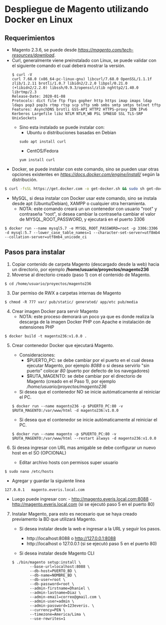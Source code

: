 # Despliegue de Magento utilizando Docker en Linux

## Requerimientos
- Magento 2.3.6, se puede desde *https://magento.com/tech-resources/download*.
- Curl, generalmente viene preinstalado con Linux, se puede validar con el siguiente comando el cual deberá mostrar la versión.
  ```
  $ curl -V
  curl 7.68.0 (x86_64-pc-linux-gnu) libcurl/7.68.0 OpenSSL/1.1.1f zlib/1.2.11 brotli/1.0.7 libidn2/2.2.0 libpsl/0.21.0 (+libidn2/2.2.0) libssh/0.9.3/openssl/zlib nghttp2/1.40.0 librtmp/2.3
  Release-Date: 2020-01-08
  Protocols: dict file ftp ftps gopher http https imap imaps ldap ldaps pop3 pop3s rtmp rtsp scp sftp smb smbs smtp smtps telnet tftp 
  Features: AsynchDNS brotli GSS-API HTTP2 HTTPS-proxy IDN IPv6 Kerberos Largefile libz NTLM NTLM_WB PSL SPNEGO SSL TLS-SRP UnixSockets
  ```
  - Sino esta instalado se puede instalar con:
    - Ubuntu o distribuciones basadas en Debian
    ```
    sudo apt install curl
    ```
    - CentOS/Fedora
    ```
    yum install curl
    ```
- Docker, se puede instalar con este comando, sino se pueden usar otras opciones existentes en *https://docs.docker.com/engine/install/* según la distribución.
```sh
$ curl -fsSL https://get.docker.com -o get-docker.sh && sudo sh get-docker.sh
```
- MySQL, si desa instalar con Docker usar este comando, sino se instala desde apt (Ubuntu/Debian), XAMPP o cualquier otra herramienta.
  - NOTA: este comando creará un un contenedor con usuario "root" y contraseña "root", si desea cambiar la contraseña cambiar el valor de MYSQL_ROOT_PASSWORD, y ejecutará en el puerto 3306
```
$ docker run --name mysql5.7 -e MYSQL_ROOT_PASSWORD=root -p 3306:3306 -d mysql:5.7 --lower_case_table_names=1 --character-set-server=utf8mb4 --collation-server=utf8mb4_unicode_ci
```

## Pasos para instalar
1. Copiar contenido de carpeta Magento (descargado desde la web) hacia un directorio, por ejemplo **/home/usuario/proyectos/magento236**
2. Moverse al directorio creado (paso 1) con el contenido de Magento.
```
$ cd /home/usuario/proyectos/magento236
```

3. Dar permiso de RWX a carpetas internas de Magento
```
$ chmod -R 777 var/ pub/static/ generated/ app/etc pub/media
```

4. Crear imagen Docker para servir Magento
   - NOTA: este proceso demorará un poco ya que es donde realiza la descarga de la imagen Docker PHP con Apache e instalación de extensiones PHP
```
$ docker build -t magento236:v1.0.0 .
```

5. Crear contenedor Docker que ejecutará Magento.
   - Consideraciones:
     - $PUERTO_PC: se debe cambiar por el puerto en el cual desea ejecutar Magento, por ejemplo *8088* o si desea servirlo "sin puerto" colocar *80* (puerto por defecto de los navegadores)
     - $RUTA_MAGENTO: se debe cambiar por el directorio de Magento (creado en el Paso 1), por ejemplo */home/usuario/proyectos/magento236*
   - Si desea que el contenedor NO se inicie autómaticamente al reiniciar el PC.
    ```
    $ docker run --name magento236 -p $PUERTO_PC:80 -v $RUTA_MAGENTO:/var/www/html -d magento236:v1.0.0
    ```

   - Si desea que el contenedor se inicie autómaticamente al reiniciar el PC.
    ```
    $ docker run --name magento -p $PUERTO_PC:80 -v $RUTA_MAGENTO:/var/www/html --restart always -d magento236:v1.0.0
    ```

6. Si desea ingresar con URL mas amigable se debe configurar un nuevo host en el SO (OPCIONAL)
   - Editar archivo hosts con permisos super usuario
  ```
  $ sudo nano /etc/hosts
  ```
   - Agregar y guardar la siguiente línea
  ```
  127.0.0.1   magento.everis.local.com
  ```
   - Luego puede ingresar con:
    - http://magento.everis.local.com:8088
    - http://magento.everis.local.com (si se ejecutó paso 5 en el puerto 80)

7. Instalar Magento, para esto es necesario que se haya creado previamento la BD que utilizará Magento.
    - Si desea instalar desde la web e ingresar a la URL y seguir los pasos.
      - http://localhost:8088 o http://127.0.0.1:8088
      - http://localhost o 127.0.0.1 (si se ejecutó paso 5 en el puerto 80)

    - Si desea instalar desde Magento CLI
    ```
    $ ./bin/magento setup:install \
            --base-url=localhost:8088 \
            --db-host=PUERTO_BD \
            --db-name=NOMBRE_BD \
            --db-user=root \
            --db-password=root \
            --admin-firstname=Dhaniel \
            --admin-lastname=Diaz \
            --admin-email=correo@gmail.com \
            --admin-user=admin \
            --admin-password=123everis. \
            --currency=PEN \
            --timezone=America/Lima \
            --use-rewrites=1
    ```

